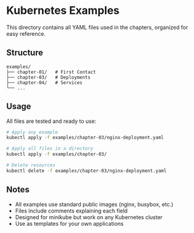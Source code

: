 # Kubernetes Examples

This directory contains all YAML files used in the chapters, organized for easy reference.

## Structure

```
examples/
├── chapter-01/   # First Contact
├── chapter-03/   # Deployments
├── chapter-04/   # Services
└── ...
```

## Usage

All files are tested and ready to use:

```bash
# Apply any example
kubectl apply -f examples/chapter-03/nginx-deployment.yaml

# Apply all files in a directory
kubectl apply -f examples/chapter-03/

# Delete resources
kubectl delete -f examples/chapter-03/nginx-deployment.yaml
```

## Notes

- All examples use standard public images (nginx, busybox, etc.)
- Files include comments explaining each field
- Designed for minikube but work on any Kubernetes cluster
- Use as templates for your own applications
